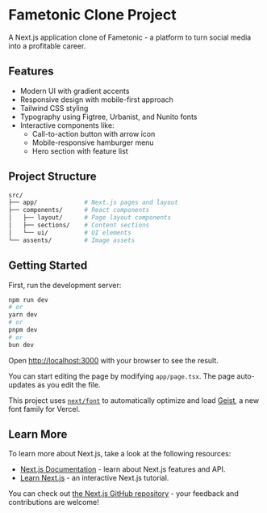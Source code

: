 # Fametonic Clone Project

A Next.js application clone of Fametonic - a platform to turn social media into a profitable career.

## Features
- Modern UI with gradient accents
- Responsive design with mobile-first approach
- Tailwind CSS styling
- Typography using Figtree, Urbanist, and Nunito fonts
- Interactive components like:
  - Call-to-action button with arrow icon
  - Mobile-responsive hamburger menu
  - Hero section with feature list

## Project Structure
```bash
src/
├── app/             # Next.js pages and layout
├── components/      # React components
│   ├── layout/      # Page layout components
│   ├── sections/    # Content sections
│   └── ui/          # UI elements
└── assents/         # Image assets
```

## Getting Started

First, run the development server:

```bash
npm run dev
# or
yarn dev
# or
pnpm dev
# or
bun dev
```

Open [http://localhost:3000](http://localhost:3000) with your browser to see the result.

You can start editing the page by modifying `app/page.tsx`. The page auto-updates as you edit the file.

This project uses [`next/font`](https://nextjs.org/docs/app/building-your-application/optimizing/fonts) to automatically optimize and load [Geist](https://vercel.com/font), a new font family for Vercel.

## Learn More

To learn more about Next.js, take a look at the following resources:

- [Next.js Documentation](https://nextjs.org/docs) - learn about Next.js features and API.
- [Learn Next.js](https://nextjs.org/learn) - an interactive Next.js tutorial.

You can check out [the Next.js GitHub repository](https://github.com/vercel/next.js) - your feedback and contributions are welcome!
